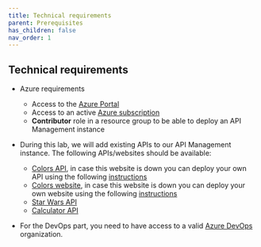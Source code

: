 ```yaml
---
title: Technical requirements
parent: Prerequisites
has_children: false
nav_order: 1
---
```


## Technical requirements

- Azure requirements
  - Access to the [Azure Portal](https://www.portal.azure.com)
  - Access to an active [Azure subscription](https://portal.azure.com/#blade/Microsoft_Azure_Billing/SubscriptionsBlade)
  - **Contributor** role in a resource group to be able to deploy an API Management instance

- During this lab, we will add existing APIs to our API Management instance. The following APIs/websites should be available:
  - [Colors API](https://colors-api.azurewebsites.net/swagger/v1/swagger.json), in case this website is down you can deploy your own API using the following [instructions](../10-additionalTopics/apimanagement-10-2-containerinstance.md)
  - [Colors website](https://colors-web.azurewebsites.net), in case this website is down you can deploy your own website using the following [instructions](../10-additionalTopics/apimanagement-10-2-containerinstance.md)
  - [Star Wars API](https://swapi.dev/)
  - [Calculator API](http://calcapi.cloudapp.net/calcapi.json)
- For the DevOps part, you need to have access to a valid [Azure DevOps](https://dev.azure.com) organization.
